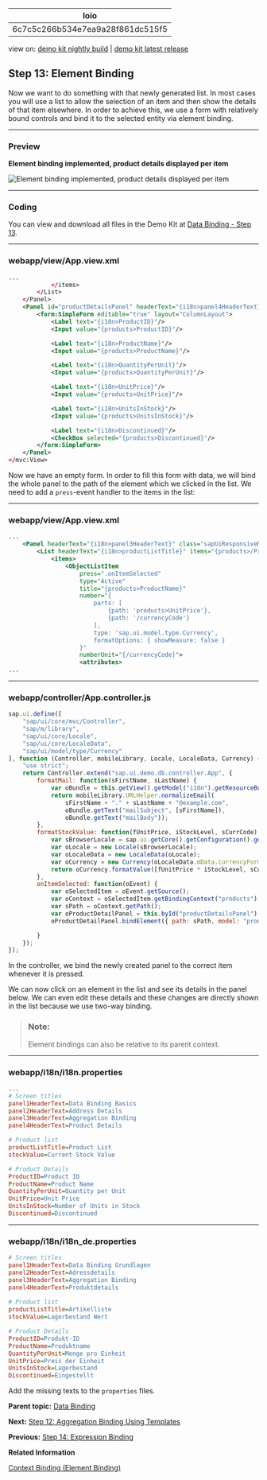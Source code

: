 <!-- loio6c7c5c266b534e7ea9a28f861dc515f5 -->

| loio |
| -----|
| 6c7c5c266b534e7ea9a28f861dc515f5 |

<div id="loio">

view on: [demo kit nightly build](https://sdk.openui5.org/nightly/#/topic/6c7c5c266b534e7ea9a28f861dc515f5) | [demo kit latest release](https://sdk.openui5.org/topic/6c7c5c266b534e7ea9a28f861dc515f5)</div>

## Step 13: Element Binding

Now we want to do something with that newly generated list. In most cases you will use a list to allow the selection of an item and then show the details of that item elsewhere. In order to achieve this, we use a form with relatively bound controls and bind it to the selected entity via element binding.

***

### Preview

   
  
**Element binding implemented, product details displayed per item**

 ![](images/loio872d2ed3f9144fbfb82e028b17c52ce3_HiRes.png "Element binding implemented, product details displayed per item") 

***

### Coding

You can view and download all files in the Demo Kit at [Data Binding - Step 13](https://sdk.openui5.org/entity/sap.ui.core.tutorial.databinding/sample/sap.ui.core.tutorial.databinding.13).

***

### webapp/view/App.view.xml

```xml
...
			</items>
		</List>
	</Panel>
	<Panel id="productDetailsPanel" headerText="{i18n>panel4HeaderText}" class="sapUiResponsiveMargin" width="auto">
		<form:SimpleForm editable="true" layout="ColumnLayout">
			<Label text="{i18n>ProductID}"/>
			<Input value="{products>ProductID}"/>

			<Label text="{i18n>ProductName}"/>
			<Input value="{products>ProductName}"/>

			<Label text="{i18n>QuantityPerUnit}"/>
			<Input value="{products>QuantityPerUnit}"/>

			<Label text="{i18n>UnitPrice}"/>
			<Input value="{products>UnitPrice}"/>

			<Label text="{i18n>UnitsInStock}"/>
			<Input value="{products>UnitsInStock}"/>

			<Label text="{i18n>Discontinued}"/>
			<CheckBox selected="{products>Discontinued}"/>
		</form:SimpleForm>
	</Panel>
</mvc:View>
```

Now we have an empty form. In order to fill this form with data, we will bind the whole panel to the path of the element which we clicked in the list. We need to add a `press`-event handler to the items in the list:

***

### webapp/view/App.view.xml

```xml
...
  	<Panel headerText="{i18n>panel3HeaderText}" class="sapUiResponsiveMargin" width="auto">
		<List headerText="{i18n>productListTitle}" items="{products>/Products}">
			<items>
				<ObjectListItem
					press=".onItemSelected"
					type="Active"
					title="{products>ProductName}"
					number="{
						parts: [
							{path: 'products>UnitPrice'},
							{path: '/currencyCode'}
						],
						type: 'sap.ui.model.type.Currency',
						formatOptions: { showMeasure: false }
					}"
					numberUnit="{/currencyCode}">
					<attributes>
... 
```

***

### webapp/controller/App.controller.js

```js
sap.ui.define([
	"sap/ui/core/mvc/Controller",
	"sap/m/library",
	"sap/ui/core/Locale",
	"sap/ui/core/LocaleData",
	"sap/ui/model/type/Currency"
], function (Controller, mobileLibrary, Locale, LocaleData, Currency) {
	"use strict";
	return Controller.extend("sap.ui.demo.db.controller.App", {
		formatMail: function(sFirstName, sLastName) {
			var oBundle = this.getView().getModel("i18n").getResourceBundle();
			return mobileLibrary.URLHelper.normalizeEmail(
				sFirstName + "." + sLastName + "@example.com",
				oBundle.getText("mailSubject", [sFirstName]),
				oBundle.getText("mailBody"));
		},
		formatStockValue: function(fUnitPrice, iStockLevel, sCurrCode) {
			var sBrowserLocale = sap.ui.getCore().getConfiguration().getLanguage();
			var oLocale = new Locale(sBrowserLocale);
			var oLocaleData = new LocaleData(oLocale);
			var oCurrency = new Currency(oLocaleData.mData.currencyFormat);
			return oCurrency.formatValue([fUnitPrice * iStockLevel, sCurrCode], "string");
		},
		onItemSelected: function(oEvent) {
			var oSelectedItem = oEvent.getSource();
			var oContext = oSelectedItem.getBindingContext("products");
			var sPath = oContext.getPath();
			var oProductDetailPanel = this.byId("productDetailsPanel");
			oProductDetailPanel.bindElement({ path: sPath, model: "products" });

		}
	});
});

```

In the controller, we bind the newly created panel to the correct item whenever it is pressed.

We can now click on an element in the list and see its details in the panel below. We can even edit these details and these changes are directly shown in the list because we use two-way binding.

> ### Note:  
> Element bindings can also be relative to its parent context.

***

### webapp/i18n/i18n.properties

```ini
...
# Screen titles
panel1HeaderText=Data Binding Basics
panel2HeaderText=Address Details
panel3HeaderText=Aggregation Binding
panel4HeaderText=Product Details

# Product list
productListTitle=Product List
stockValue=Current Stock Value

# Product Details
ProductID=Product ID
ProductName=Product Name
QuantityPerUnit=Quantity per Unit
UnitPrice=Unit Price
UnitsInStock=Number of Units in Stock
Discontinued=Discontinued

```

***

### webapp/i18n/i18n\_de.properties

```ini
# Screen titles
panel1HeaderText=Data Binding Grundlagen
panel2HeaderText=Adressdetails
panel3HeaderText=Aggregation Binding
panel4HeaderText=Produktdetails
 
# Product list
productListTitle=Artikelliste
stockValue=Lagerbestand Wert

# Product Details
ProductID=Produkt-ID
ProductName=Produktname
QuantityPerUnit=Menge pro Einheit
UnitPrice=Preis der Einheit
UnitsInStock=Lagerbestand
Discontinued=Eingestellt
```

Add the missing texts to the `properties` files.

**Parent topic:** [Data Binding](Data_Binding_e531093.md "In this tutorial, we will explain the concepts of data binding in OpenUI5.")

**Next:** [Step 12: Aggregation Binding Using Templates](Step_12_Aggregation_Binding_Using_Templates_97830de.md "Aggregation binding (or &quot;list binding&quot;) allows a control to be bound to a list within the model data and allows relative binding to the list entries by its child controls.")

**Previous:** [Step 14: Expression Binding](Step_14_Expression_Binding_5cff8d1.md "Expression binding allows you to display a value on the screen that has been calculated from values found in some model object. This way simple formatting or calculations can be inserted directly into the data binding string. In this example, we will change the color of the price depending on whether it is above or below some arbitrary threshold. The threshold value is also stored in the JSON model.")

**Related Information**  


[Context Binding \(Element Binding\)](Context_Binding_Element_Binding_91f05e8.md "Context binding (or element binding) allows you to bind elements to a specific object in the model data, which will create a binding context and allow relative binding within the control and all of its children. This is especially helpful in list-detail scenarios.")

